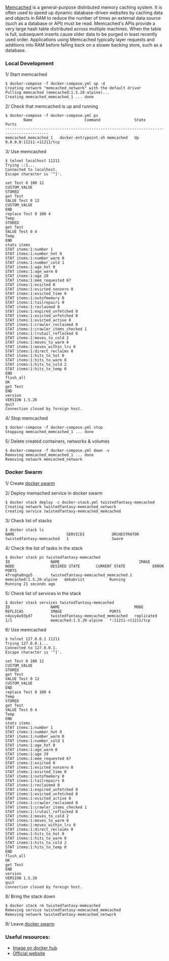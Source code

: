 [Memcached](https://memcached.org/) is a general-purpose distributed memory caching system. It is often used to speed up dynamic database-driven
websites by caching data and objects in RAM to reduce the number of times an external data source (such as a database or API) must be read.
Memcached's APIs provide a very large hash table distributed across multiple machines. When the table is full, subsequent inserts
cause older data to be purged in least recently used order. Applications using Memcached typically layer requests and additions
into RAM before falling back on a slower backing store, such as a database.

### Local Development
1/ Start memcached

```
$ docker-compose -f docker-compose.yml up -d
Creating network "memcached_network" with the default driver
Pulling memcached (memcached:1.5.20-alpine)...
Creating memcached_memcached_1 ... done
```

2/ Check that memcached is up and running
```
$ docker-compose -f docker-compose.yml ps
        Name                       Command               State            Ports          
-----------------------------------------------------------------------------------------
memcached_memcached_1   docker-entrypoint.sh memcached   Up      0.0.0.0:11211->11211/tcp
```

3/ Use memcached
```
$ telnet localhost 11211
Trying ::1...
Connected to localhost.
Escape character is '^]'.

set Test 0 100 12
CUSTOM_VALUE
STORED
get Test
VALUE Test 0 12
CUSTOM_VALUE
END
replace Test 0 100 4
Temp
STORED
get Test
VALUE Test 0 4
Temp
END
stats items
STAT items:1:number 1
STAT items:1:number_hot 0
STAT items:1:number_warm 0
STAT items:1:number_cold 1
STAT items:1:age_hot 0
STAT items:1:age_warm 0
STAT items:1:age 29
STAT items:1:mem_requested 67
STAT items:1:evicted 0
STAT items:1:evicted_nonzero 0
STAT items:1:evicted_time 0
STAT items:1:outofmemory 0
STAT items:1:tailrepairs 0
STAT items:1:reclaimed 0
STAT items:1:expired_unfetched 0
STAT items:1:evicted_unfetched 0
STAT items:1:evicted_active 0
STAT items:1:crawler_reclaimed 0
STAT items:1:crawler_items_checked 1
STAT items:1:lrutail_reflocked 0
STAT items:1:moves_to_cold 2
STAT items:1:moves_to_warm 0
STAT items:1:moves_within_lru 0
STAT items:1:direct_reclaims 0
STAT items:1:hits_to_hot 0
STAT items:1:hits_to_warm 0
STAT items:1:hits_to_cold 2
STAT items:1:hits_to_temp 0
END
flush_all
OK
get Test
END
version
VERSION 1.5.20
quit
Connection closed by foreign host.
```

4/ Stop memcached
```
$ docker-compose -f docker-compose.yml stop
Stopping memcached_memcached_1 ... done
```

5/ Delete created containers, networks & volumes
```
$ docker-compose -f docker-compose.yml down -v
Removing memcached_memcached_1 ... done
Removing network memcached_network
```

### Docker Swarm

1/ Create [docker swarm](../readme/DOCKER_SWARM.md)

2/ Deploy memached service in docker swarm
```
$ docker stack deploy -c docker-stack.yml twistedfantasy-memcached
Creating network twistedfantasy-memcached_network
Creating service twistedfantasy-memcached_memcached
```

3/ Check list of stacks
```
$ docker stack ls
NAME                       SERVICES            ORCHESTRATOR
twistedfantasy-memcached   1                   Swarm
```

4/ Check the list of tasks in the stack
```
$ docker stack ps twistedfantasy-memcached
ID                  NAME                                   IMAGE                     NODE                DESIRED STATE       CURRENT STATE            ERROR               PORTS
4frogha8ngy5        twistedfantasy-memcached_memcached.1   memcached:1.5.20-alpine   dekabrist           Running             Running 21 seconds ago
```

5/ Check list of services in the stack
```
$ docker stack services twistedfantasy-memcached
ID                  NAME                                 MODE                REPLICAS            IMAGE                     PORTS
n4yuy4u93pd7        twistedfantasy-memcached_memcached   replicated          1/1                 memcached:1.5.20-alpine   *:11211->11211/tcp
```

6/ Use memcached
```
$ telnet 127.0.0.1 11211
Trying 127.0.0.1...
Connected to 127.0.0.1.
Escape character is '^]'.

set Test 0 100 12
CUSTOM_VALUE
STORED
get Test
VALUE Test 0 12
CUSTOM_VALUE
END
replace Test 0 100 4
Temp
STORED
get Test
VALUE Test 0 4
Temp
END
stats items
STAT items:1:number 1
STAT items:1:number_hot 0
STAT items:1:number_warm 0
STAT items:1:number_cold 1
STAT items:1:age_hot 0
STAT items:1:age_warm 0
STAT items:1:age 29
STAT items:1:mem_requested 67
STAT items:1:evicted 0
STAT items:1:evicted_nonzero 0
STAT items:1:evicted_time 0
STAT items:1:outofmemory 0
STAT items:1:tailrepairs 0
STAT items:1:reclaimed 0
STAT items:1:expired_unfetched 0
STAT items:1:evicted_unfetched 0
STAT items:1:evicted_active 0
STAT items:1:crawler_reclaimed 0
STAT items:1:crawler_items_checked 1
STAT items:1:lrutail_reflocked 0
STAT items:1:moves_to_cold 2
STAT items:1:moves_to_warm 0
STAT items:1:moves_within_lru 0
STAT items:1:direct_reclaims 0
STAT items:1:hits_to_hot 0
STAT items:1:hits_to_warm 0
STAT items:1:hits_to_cold 2
STAT items:1:hits_to_temp 0
END
flush_all
OK
get Test
END
version
VERSION 1.5.20
quit
Connection closed by foreign host.
```

8/ Bring the stack down
```
$ docker stack rm twistedfantasy-memcached
Removing service twistedfantasy-memcached_memcached
Removing network twistedfantasy-memcached_network
```

9/ Leave [docker swarm](../readme/DOCKER_SWARM.md)

### Useful resources: <br/>
* [Image on docker hub](https://hub.docker.com/_/memcached)
* [Official website](https://memcached.org/)
